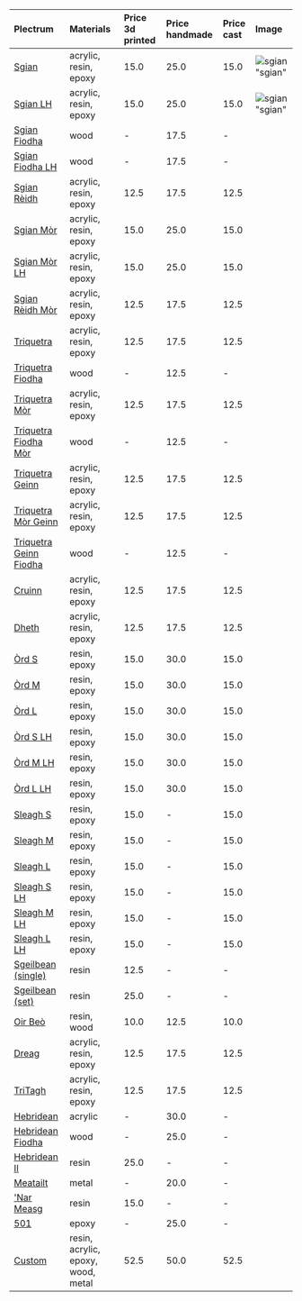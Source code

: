 | **Plectrum**                                              | **Materials**                      | **Price 3d printed**   | **Price handmade**   | **Price cast**   | **Image**                                       |
|:----------------------------------------------------------|:-----------------------------------|:-----------------------|:---------------------|:-----------------|:------------------------------------------------|
| [Sgian](../picks/sgian)                                   | acrylic, resin, epoxy              | 15.0                   | 25.0                 | 15.0             | ![sgian](../../assets/images/sgian.jpg) "sgian" |
| [Sgian LH](../picks/sgian_lh)                             | acrylic, resin, epoxy              | 15.0                   | 25.0                 | 15.0             | ![sgian](../../assets/images/sgian.jpg) "sgian" |
| [Sgian Fiodha](../picks/sgian_fiodha)                     | wood                               | -                      | 17.5                 | -                |                                                 |
| [Sgian Fiodha LH](../picks/sgian_fiodha_lh)               | wood                               | -                      | 17.5                 | -                |                                                 |
| [Sgian Rèidh](../picks/sgian_rèidh)                       | acrylic, resin, epoxy              | 12.5                   | 17.5                 | 12.5             |                                                 |
| [Sgian Mòr](../picks/sgian_mòr)                           | acrylic, resin, epoxy              | 15.0                   | 25.0                 | 15.0             |                                                 |
| [Sgian Mòr LH](../picks/sgian_mòr_lh)                     | acrylic, resin, epoxy              | 15.0                   | 25.0                 | 15.0             |                                                 |
| [Sgian Rèidh Mòr](../picks/sgian_rèidh_mòr)               | acrylic, resin, epoxy              | 12.5                   | 17.5                 | 12.5             |                                                 |
| [Triquetra](../picks/triquetra)                           | acrylic, resin, epoxy              | 12.5                   | 17.5                 | 12.5             |                                                 |
| [Triquetra Fiodha](../picks/triquetra_fiodha)             | wood                               | -                      | 12.5                 | -                |                                                 |
| [Triquetra Mòr](../picks/triquetra_mòr)                   | acrylic, resin, epoxy              | 12.5                   | 17.5                 | 12.5             |                                                 |
| [Triquetra Fiodha Mòr](../picks/triquetra_fiodha_mòr)     | wood                               | -                      | 12.5                 | -                |                                                 |
| [Triquetra Geinn](../picks/triquetra_geinn)               | acrylic, resin, epoxy              | 12.5                   | 17.5                 | 12.5             |                                                 |
| [Triquetra Mòr Geinn](../picks/triquetra_mòr_geinn)       | acrylic, resin, epoxy              | 12.5                   | 17.5                 | 12.5             |                                                 |
| [Triquetra Geinn Fiodha](../picks/triquetra_geinn_fiodha) | wood                               | -                      | 12.5                 | -                |                                                 |
| [Cruinn](../picks/cruinn)                                 | acrylic, resin, epoxy              | 12.5                   | 17.5                 | 12.5             |                                                 |
| [Dheth](../picks/dheth)                                   | acrylic, resin, epoxy              | 12.5                   | 17.5                 | 12.5             |                                                 |
| [Òrd S](../picks/òrd_s)                                   | resin, epoxy                       | 15.0                   | 30.0                 | 15.0             |                                                 |
| [Òrd M](../picks/òrd_m)                                   | resin, epoxy                       | 15.0                   | 30.0                 | 15.0             |                                                 |
| [Òrd L](../picks/òrd_l)                                   | resin, epoxy                       | 15.0                   | 30.0                 | 15.0             |                                                 |
| [Òrd S LH](../picks/òrd_s_lh)                             | resin, epoxy                       | 15.0                   | 30.0                 | 15.0             |                                                 |
| [Òrd M LH](../picks/òrd_m_lh)                             | resin, epoxy                       | 15.0                   | 30.0                 | 15.0             |                                                 |
| [Òrd L LH](../picks/òrd_l_lh)                             | resin, epoxy                       | 15.0                   | 30.0                 | 15.0             |                                                 |
| [Sleagh S](../picks/sleagh_s)                             | resin, epoxy                       | 15.0                   | -                    | 15.0             |                                                 |
| [Sleagh M](../picks/sleagh_m)                             | resin, epoxy                       | 15.0                   | -                    | 15.0             |                                                 |
| [Sleagh L](../picks/sleagh_l)                             | resin, epoxy                       | 15.0                   | -                    | 15.0             |                                                 |
| [Sleagh S LH](../picks/sleagh_s_lh)                       | resin, epoxy                       | 15.0                   | -                    | 15.0             |                                                 |
| [Sleagh M LH](../picks/sleagh_m_lh)                       | resin, epoxy                       | 15.0                   | -                    | 15.0             |                                                 |
| [Sleagh L LH](../picks/sleagh_l_lh)                       | resin, epoxy                       | 15.0                   | -                    | 15.0             |                                                 |
| [Sgeilbean (single)](../picks/sgeilbean_(single))         | resin                              | 12.5                   | -                    | -                |                                                 |
| [Sgeilbean (set)](../picks/sgeilbean_(set))               | resin                              | 25.0                   | -                    | -                |                                                 |
| [Oir Beò](../picks/oir_beò)                               | resin, wood                        | 10.0                   | 12.5                 | 10.0             |                                                 |
| [Dreag](../picks/dreag)                                   | acrylic, resin, epoxy              | 12.5                   | 17.5                 | 12.5             |                                                 |
| [TriTagh](../picks/tritagh)                               | acrylic, resin, epoxy              | 12.5                   | 17.5                 | 12.5             |                                                 |
| [Hebridean](../picks/hebridean)                           | acrylic                            | -                      | 30.0                 | -                |                                                 |
| [Hebridean Fiodha](../picks/hebridean_fiodha)             | wood                               | -                      | 25.0                 | -                |                                                 |
| [Hebridean II](../picks/hebridean_ii)                     | resin                              | 25.0                   | -                    | -                |                                                 |
| [Meatailt](../picks/meatailt)                             | metal                              | -                      | 20.0                 | -                |                                                 |
| ['Nar Measg](../picks/nar_measg)                          | resin                              | 15.0                   | -                    | -                |                                                 |
| [501](../picks/501)                                       | epoxy                              | -                      | 25.0                 | -                |                                                 |
| [Custom](../picks/custom)                                 | resin, acrylic, epoxy, wood, metal | 52.5                   | 50.0                 | 52.5             |                                                 |